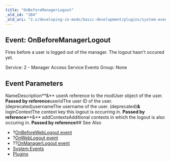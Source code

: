 ```yaml
---
title: "OnBeforeManagerLogout"
_old_id: "384"
_old_uri: "2.x/developing-in-modx/basic-development/plugins/system-events/onbeforemanagerlogout"
---
```


## Event: OnBeforeManagerLogout

Fires before a user is logged out of the manager. The logout hasn't occured yet.

Service: 2 - Manager Access Service Events 
Group: None

## Event Parameters

NameDescription**&** userA reference to the modUser object of the user. **Passed by reference**useridThe user ID of the user. (deprecated)usernameThe username of the user. (deprecated)**&** loginContextThe context key this logout is occurring in. **Passed by reference****&** addContextsAdditional contexts in which the logout is also occuring in. **Passed by reference**## See Also

- ?[OnBeforeWebLogout event](developing-in-modx/basic-development/plugins/system-events/onbeforeweblogout "OnBeforeWebLogout")
- ?[OnWebLogout event](developing-in-modx/basic-development/plugins/system-events/onweblogout "OnWebLogout")
- ??[OnManagerLogout event](developing-in-modx/basic-development/plugins/system-events/onmanagerlogout "OnManagerLogout")
- [System Events](developing-in-modx/basic-development/plugins/system-events "System Events")
- [Plugins](developing-in-modx/basic-development/plugins "Plugins")